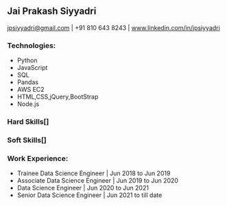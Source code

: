 ## Jai Prakash Siyyadri
jpsiyyadri@gmail.com | +91 810 643 8243 |  www.linkedin.com/in/jpsiyyadri

### Technologies:
  - Python
  - JavaScript
  - SQL
  - Pandas
  - AWS EC2
  - HTML,CSS,jQuery,BootStrap
  - Node.js

### Hard Skills[]

### Soft Skills[]


  
### Work Experience:
  - Trainee Data Science Engineer | Jun 2018 to Jun 2019
  - Associate Data Science Engineer | Jun 2019 to Jun 2020
  - Data Science Engineer | Jun 2020 to Jun 2021
  - Senior Data Science Engineer | Jun 2021 to till date
